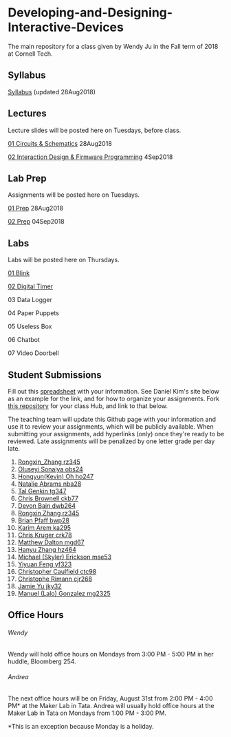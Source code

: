 # Developing-and-Designing-Interactive-Devices
The main repository for a class given by Wendy Ju in the Fall term of 2018 at Cornell Tech.

## Syllabus
[Syllabus](https://github.com/FAR-Lab/Developing-and-Designing-Interactive-Devices/blob/2018Fall/Syllabus_Fall18.pdf) (updated 28Aug2018)

## Lectures
Lecture slides will be posted here on Tuesdays, before class.

[01 Circuits & Schematics](https://github.com/FAR-Lab/Developing-and-Designing-Interactive-Devices/blob/2018Fall/Slides/01%20Circuits%20%26%20Schematics.pdf) 28Aug2018

[02 Interaction Design & Firmware Programming](https://github.com/FAR-Lab/Developing-and-Designing-Interactive-Devices/blob/2018Fall/Slides/02%20Interaction%20Design%20Firmware%20Programming.key.pdf) 4Sep2018

## Lab Prep 
Assignments will be posted here on Tuesdays.

[01 Prep](https://github.com/FAR-Lab/Developing-and-Designing-Interactive-Devices/wiki/preLab-01) 28Aug2018

[02 Prep](https://github.com/FAR-Lab/Developing-and-Designing-Interactive-Devices/wiki/preLab-02) 04Sep2018
<!--03 Prep 11Sep2018
04 Prep 18Sep2018
05 Prep 25Sep2018
06 Prep 02Oct2018 (Not due until 11Oct2018)
07 Prep 16Oct2018 -->

## Labs
Labs will be posted here on Thursdays.

[01 Blink](https://github.com/FAR-Lab/Developing-and-Designing-Interactive-Devices/wiki/Lab-01)
<!---1. [Lab #1](https://github.com/FAR-Lab/Developing-and-Designing-Interactive-Devices/wiki/Lab-%231)-->
[02 Digital Timer](https://github.com/FAR-Lab/Developing-and-Designing-Interactive-Devices/wiki/Lab-02)

03 Data Logger

04 Paper Puppets

05 Useless Box

06 Chatbot

07 Video Doorbell

<!---%3. [Lab #3](https://github.com/FAR-Lab/Developing-and-Designing-Interactive-Devices/wiki/Lab3-Laser-Cutting-and-3d-Printing)
%4. [Lab #4](https://github.com/FAR-Lab/Developing-and-Designing-Interactive-Devices/wiki/Lab-%234)-->

## Student Submissions
Fill out this [spreadsheet](https://docs.google.com/spreadsheets/d/1jj1k6TqVeYlY_HoPcCLTnNt2-maIJkDGyz53OstApOA/edit#gid=0) with your information. See Daniel Kim's site below as an example for the link, and for how to organize your assignments. Fork [this repository](https://github.com/FAR-Lab/Interactive-Lab-Hub) for your class Hub, and link to that below.

The teaching team will update this Github page with your information and use it to review your assignments, which will be publicly available. When submitting your assignments, add hyperlinks (only) once they're ready to be reviewed. Late assignments will be penalized by one letter grade per day late.

1.	[	Rongxin_Zhang	rz345	](	https://github.com/RongxinZhang/interactive-device	)
1. [Oluseyi	Sonaiya	obs24](https://github.com/oluseyi/CT-InteractiveDevices)
1. [Hongyun(Kevin)	Oh	ho247](https://github.com/contactkoh/interactive/)
1. [Natalie	Abrams	nba28](https://github.com/nabrams/interactive)
1. [Tal	Genkin	tg347](https://github.com/TalGenkin/Interactive--Device-Design)
1. [Chris	Brownell	ckb77](https://github.com/chrisbrownell/interactive)
1. [Devon	Bain	dwb264](https://github.com/dwb264/interactive-devices)
1. [Rongxin	Zhang	rz345](https://github.com/RongxinZhang/interactive-device)
1. [Brian	Pfaff	bwp28](https://github.com/bripfaff/Interactive-Devices)
1. [Karim	Arem	ka295](https://github.com/wario123/Interactive-Devices)
1. [Chris	Kruger	crk78](https://github.com/ckruger0/Interactive-Lab-Hub)
1. [Matthew	Dalton	mgd67](https://github.com/MattD18/Interactive-Lab-Hub)
1. [Hanyu 	Zhang	hz464](https://github.com/PGhzhang/Interactive-Lab-Hub)
1. [Michael (Skyler)	Erickson	mse53](https://github.com/skyler1253/Interactive-Lab-Hub)
1. [Yiyuan	Feng	yf323](https://github.com/Yiyuan7/Interactive-Lab-Hub)
1. [Christopher	Caulfield	ctc98](https://github.com/ctcaulfield/Interactive-Lab-Hub)
1. [Christophe	Rimann	cjr268](https://github.com/infobiac/Interactive-Lab-Hub)
1. [Jamie	Yu	jky32](https://github.com/jamiekimyu/Interactive-Lab-Hub)
1. [Manuel (Lalo)	Gonzalez	mg2325](https://github.com/lalogf/IDD-Fa18-Lab1)


## Office Hours
###### Wendy
Wendy will hold office hours on Mondays from 3:00 PM - 5:00 PM in her huddle, Bloomberg 254. 

###### Andrea
The next office hours will be on Friday, August 31st from 2:00 PM - 4:00 PM* at the Maker Lab in Tata. Andrea will usually hold office hours at the Maker Lab in Tata on Mondays from 1:00 PM - 3:00 PM. 

*This is an exception because Monday is a holiday.
